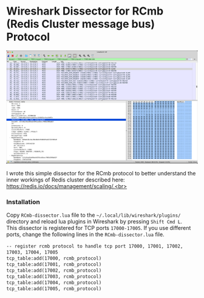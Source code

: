 # Wireshark Dissector for RCmb (Redis Cluster message bus) Protocol

![RCmb Protocol Dissector Screenshot](screenshot.png?raw=true "RCmb Protocol Dissector Screenshot")

I wrote this simple dissector for the RCmb protocol to better understand the inner workings of Redis cluster described here: https://redis.io/docs/management/scaling/.<br> 


### Installation
Copy `RCmb-dissector.lua` file to the `~/.local/lib/wireshark/plugins/` directory and reload lua plugins in Wireshark by pressing `Shift Cmd L`. <br>
This dissector is registered for TCP ports `17000-17005`. If you use different ports, change the following lines in the `RCmb-dissector.lua` file.
```
-- register rcmb protocol to handle tcp port 17000, 17001, 17002, 17003, 17004, 17005
tcp_table:add(17000, rcmb_protocol)
tcp_table:add(17001, rcmb_protocol)
tcp_table:add(17002, rcmb_protocol)
tcp_table:add(17003, rcmb_protocol)
tcp_table:add(17004, rcmb_protocol)
tcp_table:add(17005, rcmb_protocol)
```